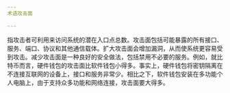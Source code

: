 ```yaml
---
术语攻击面

---
```

指攻击者可利用来访问系统的潜在入口点总数。攻击面包括可能暴露的所有接口、服务、端口、协议和其他通信载体。扩大攻击面会增加漏洞，从而使系统更容易受到攻击。减少攻击面是一种良好的安全做法，包括禁用不必要的服务。例如，就比特币而言，硬件钱包的攻击面比软件钱包小得多。事实上，硬件钱包将密钥隔离在不连接互联网的设备上，接口和服务非常少。相比之下，软件钱包安装在多功能个人电脑上，由于支持众多功能和网络连接，攻击面要大得多。